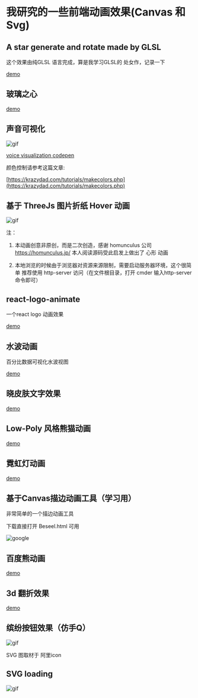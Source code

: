 
# 我研究的一些前端动画效果(Canvas 和 Svg)

## A star generate and rotate made by GLSL

这个效果由纯GLSL 语言完成，算是我学习GLSL的 处女作，记录一下

[demo](https://codepen.io/bilibiliou/pen/eXzMWY)

## 玻璃之心

[demo](https://codepen.io/bilibiliou/pen/ZVrWaw)

## 声音可视化

![gif](https://bilibiliou.github.io/assets/download/animations/voice-virtual.gif)

[voice visualization codepen](https://codepen.io/bilibiliou/pen/BvvPRM)


颜色控制请参考这篇文章:

[https://krazydad.com/tutorials/makecolors.php](https://krazydad.com/tutorials/makecolors.php)

## 基于 ThreeJs 图片折纸 Hover 动画

![gif](https://bilibiliou.github.io/assets/download/animations/heart-animation.gif)

注：

1. 本动画创意非原创，而是二次创造，感谢 homunculus 公司 https://homunculus.jp/
本人阅读源码受此启发上做出了 心形 动画

2. 本地浏览的时候由于浏览器对资源来源限制，需要启动服务器环境，这个很简单 推荐使用 http-server 访问（在文件根目录，打开 cmder 输入http-server 命令即可）

## react-logo-animate

一个react logo 动画效果

[demo](http://codepen.io/bilibiliou/embed/bwOBGz/?height=800&theme-id=0&default-tab=result&embed-version=2)

## 水波动画

百分比数据可视化水波视图

[demo](http://codepen.io/bilibiliou/embed/rWBKJp/?height=600&theme-id=0&default-tab=result&embed-version=2)

## 晓皮肤文字效果

[demo](http://codepen.io/bilibiliou/embed/KNNJwV/?height=319&theme-id=0&default-tab=result&embed-version=2)


## Low-Poly 风格熊猫动画

[demo](http://codepen.io/bilibiliou/embed/PbpwmE/?height=592&theme-id=0&default-tab=result&embed-version=2)

## 霓虹灯动画

[demo](http://codepen.io/bilibiliou/embed/KNZRGz/?height=650&theme-id=0&default-tab=result&embed-version=2)


## 基于Canvas描边动画工具（学习用）

非常简单的一个描边动画工具

下载直接打开 Beseel.html 可用

![google](https://bilibiliou.github.io/assets/download/animations/google.gif)

## 百度熊动画

[demo](https://codepen.io/bilibiliou/embed/JEmyJo/?height=507&theme-id=0&default-tab=result&embed-version=2)

## 3d 翻折效果

[demo](https://codepen.io/bilibiliou/embed/xqOyEY/?height=545&theme-id=0&default-tab=result&embed-version=2)

## 缤纷按钮效果（仿手Q）

![gif](https://bilibiliou.github.io/assets/download/animations/colorful-button.gif)

SVG 图取材于 阿里icon

## SVG loading

![gif](https://bilibiliou.github.io/assets/download/animations/wait.gif)
